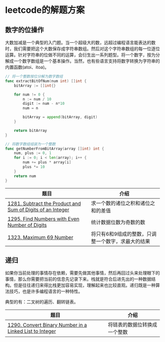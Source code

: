 # leetcode的解题方案

## 数字的位操作
大数加减是一个典型的入门题。当一个超级大的数，远超过编程语言能表达的数时，我们需要把这个大数保存成字符串数组。然后对这个字符串数组的每一位逐位运算。针对字符串的位做不同的运算，会衍生出一系列题型。将一个数字，按为分解成一个数字数组是一个基本操作。当然，也有些语言支持将数字转换为字符串的内置函数(atoi、itoa)。

```go
// 将一个整数按位分解为数字数组
func extractBitOfNum(num int) []int {
	bitArray := []int{}

	for num != 0 {
		n := num / 10
		digit := num - n*10
		num = n

		bitArray = append(bitArray, digit)
	}

	return bitArray
}

// 将数字数组组装为一个整数
func getNumberFromBitArray(array []int) int {
	num, plus := 0, 1
	for i := 0; i < len(array); i++ {
		num += plus * array[i]
		plus *= 10
	}
	return num
}
```

| 题目　| 介绍 |
|---|---|
| [1281. Subtract the Product and Sum of Digits of an Integer](https://leetcode.com/problems/subtract-the-product-and-sum-of-digits-of-an-integer/)| 求一个数的诸位之积和诸位之和的差值 |
| [1295. Find Numbers with Even Number of Digits](https://leetcode.com/problems/find-numbers-with-even-number-of-digits/)| 统计数据位数为奇数的数 |
| [1323. Maximum 69 Number](https://leetcode.com/problems/maximum-69-number)| 将只有6和9组成的整数，只调整一个数字，求最大的结果 |

## 递归
如果你当前处理的事情存在依赖，需要先做其他事情，然后再回过头来处理眼下的事情，那么你需要把当前的信息先记录下来。栈就是符合后进先出的一种数据结构。但是往往递归来得比栈更加容易实现，理解起来也比较直观。递归既是一种算法技巧，也是许多编程语言的一种特性。

典型的有：二叉树的遍历、翻转链表。

| 题目　| 介绍 |
|---|---|
| [1290. Convert Binary Number in a Linked List to Integer](https://leetcode.com/problems/convert-binary-number-in-a-linked-list-to-integer/)| 将链表的数据位转换成一个整数 |